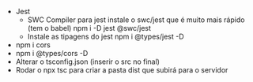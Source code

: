 - Jest
  - SWC Compiler para jest instale o swc/jest que é muito mais rápido (tem o babel)
    npm i -D jest @swc/jest
  - Instale as tipagens do jest
    npm i @types/jest -D
- npm i cors
- npm i @types/cors -D
- Alterar o tsconfig.json (inserir o src no final)
- Rodar o npx tsc para criar a pasta dist que subirá para o servidor
